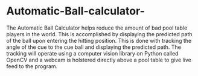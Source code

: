 # Automatic-Ball-calculator-
The Automatic Ball Calculator helps reduce the amount of bad pool table players in the world. This is accomplished by displaying the predicted path of the ball upon entering the hitting position. This is done with tracking the angle of the cue to the cue ball and displaying the predicted path. The tracking will operate using a computer vision library on Python called OpenCV and a webcam is holstered directly above a pool table to give live feed to the program.
